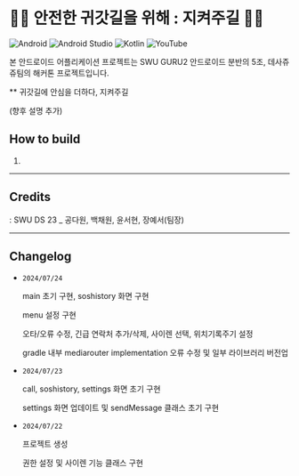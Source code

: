 # 🚶‍♀️ 안전한 귀갓길을 위해 : 지켜주길 🚶‍♀️ 
![Android](https://img.shields.io/badge/Android-3DDC84?style=for-the-badge&logo=android&logoColor=white)
![Android Studio](https://img.shields.io/badge/android%20studio-346ac1?style=for-the-badge&logo=android%20studio&logoColor=white)
![Kotlin](https://img.shields.io/badge/kotlin-%237F52FF.svg?style=for-the-badge&logo=kotlin&logoColor=white)
![YouTube](https://img.shields.io/badge/YouTube-%23FF0000.svg?style=for-the-badge&logo=YouTube&logoColor=white)

본 안드로이드 어플리케이션 프로젝트는 SWU GURU2 안드로이드 분반의 5조, 데사쥬쥬팀의 해커톤 프로젝트입니다.

** 귀갓길에 안심을 더하다, 지켜주길

(향후 설명 추가)


## How to build

1.

***

## Credits

: SWU DS 23 _ 공다원, 백채원, 윤서현, 장예서(팀장)

***

## Changelog
- <code>2024/07/24</code>

  main 초기 구현, soshistory 화면 구현

  menu 설정 구현

  오타/오류 수정, 긴급 연락처 추가/삭제, 사이렌 선택, 위치기록주기 설정

  gradle 내부 mediarouter implementation 오류 수정 및 일부 라이브러리 버전업



- <code>2024/07/23</code>

  call, soshistory, settings 화면 초기 구현
  
  settings 화면 업데이트 및 sendMessage 클래스 초기 구현



- <code>2024/07/22</code>

  프로젝트 생성

  권한 설정 및 사이렌 기능 클래스 구현
